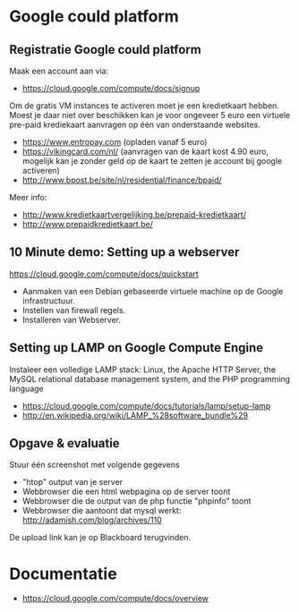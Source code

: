 # Google could platform

## Registratie Google could platform
Maak een account aan via:
 * https://cloud.google.com/compute/docs/signup

Om de gratis VM instances te activeren moet je een kredietkaart hebben.
Moest je daar niet over beschikken kan je voor ongeveer 5 euro een virtuele pre-paid krediekaart aanvragen op één van onderstaande websites.
 * https://www.entropay.com (opladen vanaf 5 euro)
 * https://vikingcard.com/nl/ (aanvragen van de kaart kost 4.90 euro, mogelijk kan je zonder geld op de kaart te zetten je account bij google activeren)
 * http://www.bpost.be/site/nl/residential/finance/bpaid/

Meer info:
 * http://www.kredietkaartvergelijking.be/prepaid-kredietkaart/
 * http://www.prepaidkredietkaart.be/

## 10 Minute demo: Setting up a webserver
https://cloud.google.com/compute/docs/quickstart
 * Aanmaken van een Debian gebaseerde virtuele machine op de Google infrastructuur.
 * Instellen van firewall regels.
 * Installeren van Webserver.

## Setting up LAMP on Google Compute Engine
Instaleer een volledige LAMP stack: Linux, the Apache HTTP Server, the MySQL relational database management system, and the PHP programming language

 * https://cloud.google.com/compute/docs/tutorials/lamp/setup-lamp
 * http://en.wikipedia.org/wiki/LAMP_%28software_bundle%29
 
## Opgave & evaluatie
Stuur één screenshot met volgende gegevens
 * "htop" output van je server
 * Webbrowser die een html webpagina op de server toont
 * Webbrowser die de output van de php functie "phpinfo" toont
 * Webbrowser die aantoont dat mysql werkt: http://adamish.com/blog/archives/110

De upload link kan je op Blackboard terugvinden.

# Documentatie
 * https://cloud.google.com/compute/docs/overview
